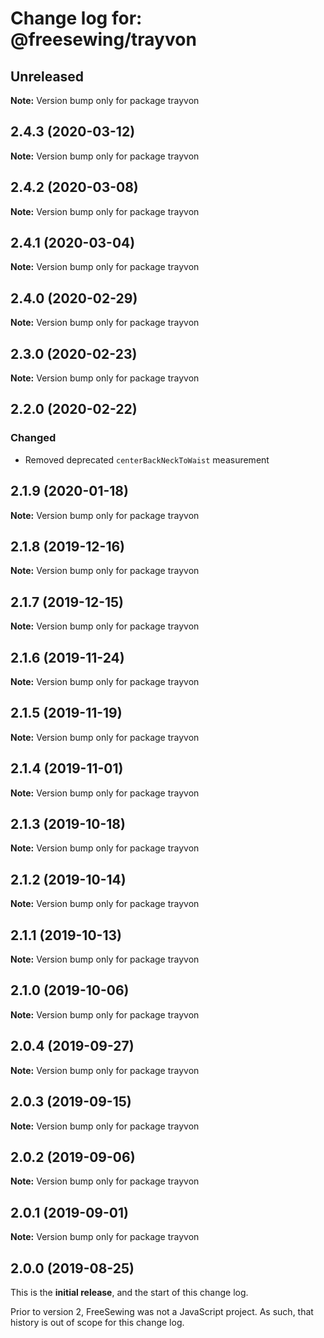 # Change log for: @freesewing/trayvon


## Unreleased

**Note:** Version bump only for package trayvon


## 2.4.3 (2020-03-12)

**Note:** Version bump only for package trayvon


## 2.4.2 (2020-03-08)

**Note:** Version bump only for package trayvon


## 2.4.1 (2020-03-04)

**Note:** Version bump only for package trayvon


## 2.4.0 (2020-02-29)

**Note:** Version bump only for package trayvon


## 2.3.0 (2020-02-23)

**Note:** Version bump only for package trayvon


## 2.2.0 (2020-02-22)

### Changed

 - Removed deprecated `centerBackNeckToWaist` measurement
## 2.1.9 (2020-01-18)

**Note:** Version bump only for package trayvon


## 2.1.8 (2019-12-16)

**Note:** Version bump only for package trayvon


## 2.1.7 (2019-12-15)

**Note:** Version bump only for package trayvon


## 2.1.6 (2019-11-24)

**Note:** Version bump only for package trayvon


## 2.1.5 (2019-11-19)

**Note:** Version bump only for package trayvon


## 2.1.4 (2019-11-01)

**Note:** Version bump only for package trayvon


## 2.1.3 (2019-10-18)

**Note:** Version bump only for package trayvon


## 2.1.2 (2019-10-14)

**Note:** Version bump only for package trayvon


## 2.1.1 (2019-10-13)

**Note:** Version bump only for package trayvon


## 2.1.0 (2019-10-06)

**Note:** Version bump only for package trayvon


## 2.0.4 (2019-09-27)

**Note:** Version bump only for package trayvon


## 2.0.3 (2019-09-15)

**Note:** Version bump only for package trayvon


## 2.0.2 (2019-09-06)

**Note:** Version bump only for package trayvon


## 2.0.1 (2019-09-01)

**Note:** Version bump only for package trayvon




## 2.0.0 (2019-08-25)

This is the **initial release**, and the start of this change log.

Prior to version 2, FreeSewing was not a JavaScript project.
As such, that history is out of scope for this change log.
